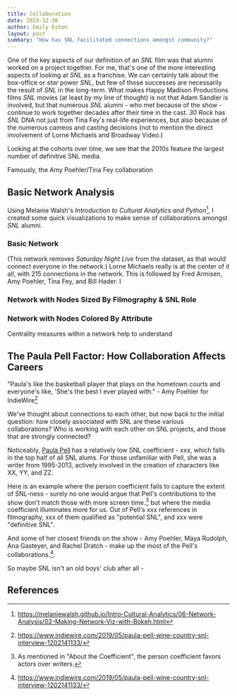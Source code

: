```yaml
---
title: Collaboration
date: 2023-12-30
author: Emily Esten
layout: post
summary: "How has SNL facilitated connections amongst community?"
---
```

One of the key aspects of our definition of an *SNL* film was that alumni worked on a project together. For me, that's one of the more interesting aspects of looking at *SNL* as a franchise. We can certainly talk about the box-office or *star* power *SNL*, but few of those successes are necessarily the result of *SNL* in the long-term. What makes Happy Madison Productions films *SNL* movies (at least by my line of thought) is not that Adam Sandler is involved, but that numerous *SNL* alumni - who met because of the show - continue to work together decades after their time in the cast. *30 Rock* has *SNL* DNA not just from Tina Fey's real-life experiences, but also because of the numerous cameos and casting decisions (not to mention the direct involvement of Lorne Michaels and Broadway Video.)

Looking at the cohorts over time, we see that the 2010s feature the largest number of definitive SNL media.

Famously, the Amy Poehler/Tina Fey collaboration  

## Basic Network Analysis
Using Melanie Walsh's *Introduction to Cultural Analytics and Python*[^1], I created some quick visualizations to make sense of collaborations amongst *SNL* alumni.

### Basic Network
(This network removes *Saturday Night Live* from the dataset, as that would connect everyone in the network.)
Lorne Michaels really is at the center of it all, with 215 connections in the network. This is followed by Fred Armisen, Amy Poehler, Tina Fey, and Bill Hader. I

### Network with Nodes Sized By Filmography & SNL Role
### Network with Nodes Colored By Attribute

Centrality measures within a network help to understand

## The Paula Pell Factor: How Collaboration Affects Careers

"Paula's like the basketball player that plays on the hometown courts and everyone's like, 'She's the best I ever played with." - Amy Poehler for IndieWire[^3]

We've thought about connections to each other, but now back to the initial question: how closely associated with SNL are these various collaborations? Who is working with each other on SNL projects, and those that are strongly connected?

Noticeably, [Paula Pell](https://www.imdb.com/name/nm0996134/) has a relatively low SNL coefficient - xxx, which falls in the top half of all SNL alums. For those unfamiliar with Pell, she was a writer from 1995-2013, actively involved in the creation of characters like XX, YY, and ZZ.

Here is an example where the person coefficient fails to capture the extent of SNL-ness - surely no one would argue that Pell's contributions to the show don't match those with more screen time.[^2]
but where the media coefficient illuminates more for us. Out of Pell's xxx references in filmography, xxx of them qualified as "potential SNL", and xxx were "definitive SNL".

And some of her closest friends on the show - Amy Poehler, Maya Rudolph, Ana Gasteyer, and Rachel Dratch - make up the most of the Pell's collaborations.[^3].

So maybe SNL isn't an old boys' club after all -  

## References
[^1]: https://melaniewalsh.github.io/Intro-Cultural-Analytics/06-Network-Analysis/02-Making-Network-Viz-with-Bokeh.html
[^2]: As mentioned in "About the Coefficient", the person coefficient favors actors over writers.  
[^3]: https://www.indiewire.com/2019/05/paula-pell-wine-country-snl-interview-1202141133/
